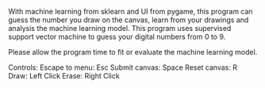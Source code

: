 With machine learning from sklearn and UI from pygame, this program can guess the
number you draw on the canvas, learn from your drawings and analysis the machine
learning model. This program uses supervised support vector machine to guess
your digital numbers from 0 to 9. 

Please allow the program time to fit or evaluate the machine learning model.

Controls:
Escape to menu: Esc
Submit canvas: Space
Reset canvas: R
Draw: Left Click
Erase: Right Click
